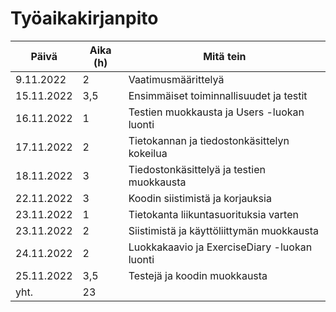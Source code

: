 # Työaikakirjanpito

| Päivä         | Aika (h) | Mitä tein                                    |
| ------------- | -------- | -------------------------------------------- |
| 9.11.2022     |    2     | Vaatimusmäärittelyä                          |
| 15.11.2022    |    3,5   | Ensimmäiset toiminnallisuudet ja testit      |
| 16.11.2022    |    1     | Testien muokkausta ja Users -luokan luonti   |
| 17.11.2022    |    2     | Tietokannan ja tiedostonkäsittelyn kokeilua  |
| 18.11.2022    |    3     | Tiedostonkäsittelyä ja testien muokkausta    |
| 22.11.2022    |    3     | Koodin siistimistä ja korjauksia             |
| 23.11.2022    |    1     | Tietokanta liikuntasuorituksia varten        |
| 23.11.2022    |    2     | Siistimistä ja käyttöliittymän muokkausta    |
| 24.11.2022    |    2     | Luokkakaavio ja ExerciseDiary -luokan luonti |
| 25.11.2022    |   3,5    | Testejä ja koodin muokkausta                 |
| yht.          |   23     |                                              |
